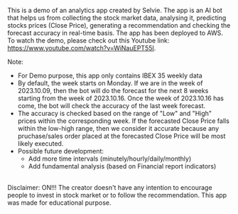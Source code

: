 This is a demo of an analytics app created by Selvie. The app is an AI bot that helps us from collecting the stock market data, analysing it, predicting stocks prices (Close Price), generating a recommendation and checking the forecast accuracy in real-time basis. The app has been deployed to AWS. To watch the demo, please check out this Youtube link: https://www.youtube.com/watch?v=WiNauEPT55I.

Note:
- For Demo purpose, this app only contains IBEX 35 weekly data
- By default, the week starts on Monday. If we are in the week of 2023.10.09, then the bot will do the forecast for the next 8 weeks starting from the week of 2023.10.16. Once the week of 2023.10.16 has come, the bot will check the accuracy of the last week forecast.
- The accuracy is checked based on the range of "Low" and "High" prices within the corresponding week. If the forecasted Close Price falls within the low-high range, then we consider it accurate because any pruchase/sales order placed at the forecasted Close Price will be most likely executed.
- Possible future development:
    - Add more time intervals (minutely/hourly/daily/monthly)
    - Add fundamental analysis (based on Financial report indicators)

<br>Disclaimer: ON!!! The creator doesn't have any intention to encourage people to invest in stock market or to follow the recommendation. This app was made for educational purpose.
